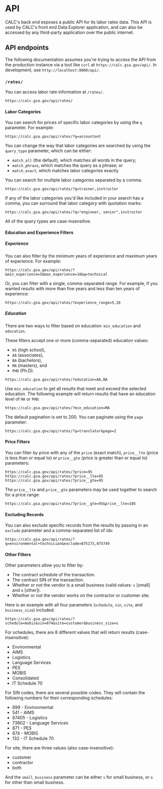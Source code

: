 # API

CALC's back end exposes a public API for its labor rates data. This API is used by CALC's front end Data Explorer application, and can also be accessed by any third-party application over the public internet.

## API endpoints

The following documentation assumes you're trying to access the API from the production instance via a tool like `curl` at `https://calc.gsa.gov/api/`.
In development, use `http://localhost:8000/api/`.

### `/rates/`

You can access labor rate information at `/rates/`.

```
https://calc.gsa.gov/api/rates/
```

#### Labor Categories

You can search for prices of specific labor categories by using the `q` parameter. For example:

```
https://calc.gsa.gov/api/rates/?q=accountant
```

You can change the way that labor categories are searched by using the `query_type` parameter, which can be either:

* `match_all` (the default), which matches all words in the query;
* `match_phrase`, which matches the query as a phrase; or
* `match_exact`, which matches labor categories exactly

You can search for multiple labor categories separated by a comma.

```
https://calc.gsa.gov/api/rates/?q=trainer,instructor
```

If any of the labor categories you'd like included in your search has a comma, you can surround that labor category with quotation marks:

```
https://calc.gsa.gov/api/rates/?q="engineer, senior",instructor
```

All of the query types are case-insensitive.

#### Education and Experience Filters

##### Experience

You can also filter by the minimum years of experience and maximum years of experience. For example:

```
https://calc.gsa.gov/api/rates/?&min_experience=5&max_experience=10&q=technical
```

Or, you can filter with a single, comma-separated range.
For example, if you wanted results with more than five years and less than ten years of experience:

```
https://calc.gsa.gov/api/rates/?experience_range=5,10
```

##### Education

There are two ways to filter based on education: `min_education` and `education`.

These filters accept one or more (comma-separated) education values:

* `HS` (high school),
* `AA` (associates),
* `BA` (bachelors),
* `MA` (masters), and
* `PHD` (Ph.D).

```
https://calc.gsa.gov/api/rates/?education=AA,BA
```

Use `min_education` to get all results that meet and exceed the selected education.
The following example will return results that have an education level of `MA` or `PHD`:

```
https://calc.gsa.gov/api/rates/?min_education=MA
```

The default pagination is set to 200. You can paginate using the `page` parameter:

```
https://calc.gsa.gov/api/rates/?q=translator&page=2
```

#### Price Filters

You can filter by price with any of the `price` (exact match), `price__lte` (price is less than or equal to) or `price__gte` (price is greater than or equal to) parameters:

```
https://calc.gsa.gov/api/rates/?price=95
https://calc.gsa.gov/api/rates/?price__lte=95
https://calc.gsa.gov/api/rates/?price__gte=95
```

The `price__lte` and `price__gte` parameters may be used together to search for a price range:

```
https://calc.gsa.gov/api/rates/?price__gte=95&price__lte=105
```

#### Excluding Records

You can also exclude specific records from the results by passing in an `exclude` parameter and a comma-separated list of ids:

```
https://calc.gsa.gov/api/rates/?q=environmental+technician&exclude=875173,875749
```

#### Other Filters

Other parameters allow you to filter by:

* The contract schedule of the transaction.
* The contract SIN of the transaction.
* Whether or not the vendor is a small business (valid values: `s` [small] and `o` [other]).
* Whether or not the vendor works on the contractor or customer site.

Here is an example with all four parameters (`schedule`, `sin`, `site`, and `business_size`) included:

```
https://calc.gsa.gov/api/rates/?schedule=mobis&sin=874&site=customer&business_size=s
```

For schedules, there are 8 different values that will return results (case-insensitive):

* Environmental
* AIMS
* Logistics
* Language Services
* PES
* MOBIS
* Consolidated
* IT Schedule 70

For SIN codes, there are several possible codes. They will contain the following numbers for their corresponding schedules:

* 899 - Environmental
* 541 - AIMS
* 87405 - Logistics
* 73802 - Language Services
* 871 - PES
* 874 - MOBIS
* 132 - IT Schedule 70

For site, there are three values (also case-insensitive):

* customer
* contractor
* both

And the `small_business` parameter can be either `s` for small business, or `o` for other than small business.
